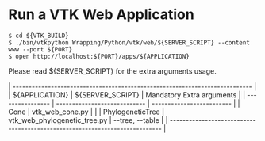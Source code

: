 # Run a VTK Web Application

    $ cd ${VTK_BUILD}
    $ ./bin/vtkpython Wrapping/Python/vtk/web/${SERVER_SCRIPT} --content www --port ${PORT}
    $ open http://localhost:${PORT}/apps/${APPLICATION}

 Please read ${SERVER_SCRIPT} for the extra arguments usage.

| --------------------------------------------------------------------------- |
| ${APPLICATION}   | ${SERVER_SCRIPT}             | Mandatory Extra arguments |
| ---------------- | ---------------------------- | ------------------------- |
| Cone             | vtk_web_cone.py              |                           |
| PhylogeneticTree | vtk_web_phylogenetic_tree.py | --tree, --table           |
| --------------------------------------------------------------------------- |
